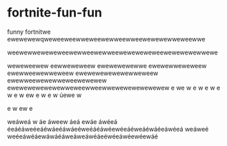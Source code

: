 # fortnite-fun-fun
funny fortnitwe
ewewewewqweweeweewweweewewweewweewewewewweweewwe



weewewweweweweewewweewewweeweweweweweewewewewewwewe


weweweewew
eewweweweew
ewewewewewwe
ewewewweweweew
ewewweewewweweew
ewewewewewewewweweew
ewewweewewewweweewewewew
ewewewewewewewweweewweewwewewewewewewew
e
we
w
e
w
e
w
e
w
e
w
ew
e
w
e
w
úewe
w

e
w
ew
e

weáweá
w
áe
áweew
áeá
ewáe
áwéeá
éeáéáweéeáéwáeéáwáeéweéáéáwéewéeáéweáéwáéeáwéeá
weáweé
weéeáwéáewáwáéáweáweáwéáeéwéeáwéewéewáé
